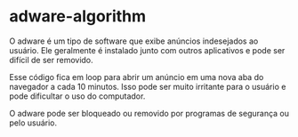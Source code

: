# adware-algorithm

O adware é um tipo de software que exibe anúncios indesejados ao usuário. Ele geralmente é instalado junto com outros aplicativos e pode ser difícil de ser removido.

Esse código fica em loop para abrir um anúncio em uma nova aba do navegador a cada 10 minutos. Isso pode ser muito irritante para o usuário e pode dificultar o uso do computador.

O adware pode ser bloqueado ou removido por programas de segurança ou pelo usuário.
